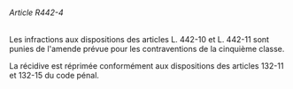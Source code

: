 ###### Article R442-4

Les infractions aux dispositions des articles L. 442-10 et L. 442-11 sont punies de l'amende prévue pour les contraventions de la cinquième classe.

La récidive est réprimée conformément aux dispositions des articles 132-11 et 132-15 du code pénal.

